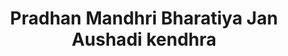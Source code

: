 ---
title: "Pradhan Mandhri Bharatiya Jan Aushadi kendhra"
url: /punnayoorkulam/pradhan-mandhri-bharatiya-jan-aushadi-kendhra/
shop: Sanitätshaus
---